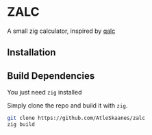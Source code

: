 # ZALC

A small zig calculator, inspired by [qalc](https://github.com/Qalculate/libqalculate)

## Installation

## Build Dependencies

You just need `zig` installed

Simply clone the repo and build it with `zig`.

```sh
git clone https://github.com/AtleSkaanes/zalc
zig build
```
